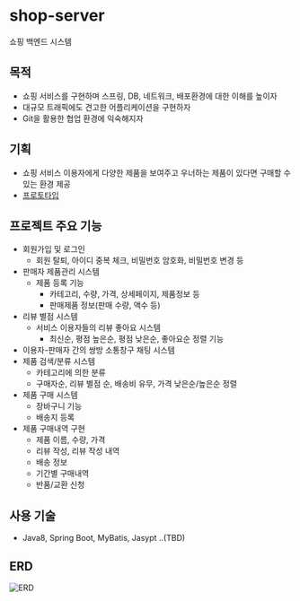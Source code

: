 # shop-server

쇼핑 백엔드 시스템

​목적
---
- 쇼핑 서비스를 구현하며 스프링, DB, 네트워크, 배포환경에 대한 이해를 높이자
- 대규모 트래픽에도 견고한 어플리케이션을 구현하자
- Git을 활용한 협업 환경에 익숙해지자

기획
---
- 쇼핑 서비스 이용자에게 다양한 제품을 보여주고 우너하는 제품이 있다면 구매할 수 있는 환경 제공
- [프로토타입](https://ovenapp.io/view/cLwgxkjSSGsOILGjDAxLfHc6orkbugOF/)

프로젝트 주요 기능
---
- 회원가입 및 로그인
  - 회원 탈퇴, 아이디 중복 체크, 비밀번호 암호화, 비밀번호 변경 등
- 판매자 제품관리 시스템
  - 제품 등록 기능
    - 카테고리, 수량, 가격, 상세페이지, 제품정보 등
    - 판매제품 정보(판매 수량, 액수 등)
- 리뷰 별점 시스템
  - 서비스 이용자들의 리뷰 좋아요 시스템
    - 최신순, 평점 높은순, 평점 낮은순, 좋아요순 정렬 기능
- 이용자-판매자 간의 쌍방 소통창구 채팅 시스템
- 제품 검색/분류 시스템
  - 카테고리에 의한 분류
  - 구매자순, 리뷰 별점 순, 배송비 유무, 가격 낮은순/높은순 정렬
- 제품 구매 시스템
  - 장바구니 기능
  - 배송지 등록
- 제품 구매내역 구현
  - 제품 이름, 수량, 가격
  - 리뷰 작성, 리뷰 작성 내역
  - 배송 정보
  - 기간별 구매내역
  - 반품/교환 신청

사용 기술
---
- Java8, Spring Boot, MyBatis, Jasypt ..(TBD)

ERD
---
![ERD](https://user-images.githubusercontent.com/47594043/202621330-08660c9f-e139-48de-bf9f-3fe369d33059.png)
